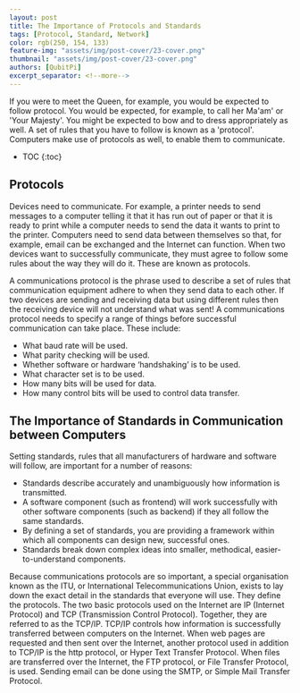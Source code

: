 ```yaml
---
layout: post
title: The Importance of Protocols and Standards
tags: [Protocol, Standard, Network]
color: rgb(250, 154, 133)
feature-img: "assets/img/post-cover/23-cover.png"
thumbnail: "assets/img/post-cover/23-cover.png"
authors: [QubitPi]
excerpt_separator: <!--more-->
---
```


If you were to meet the Queen, for example, you would be expected to follow protocol. You would be expected, for
example, to call her Ma'am' or 'Your Majesty'. You might be expected to bow and to dress appropriately as well. A set of
rules that you have to follow is known as a 'protocol'. Computers make use of protocols as well, to enable them to
communicate.

<!--more-->

* TOC
{:toc}

## Protocols

Devices need to communicate. For example, a printer needs to send messages to a computer telling it that it has run out
of paper or that it is ready to print while a computer needs to send the data it wants to print to the printer.
Computers need to send data between themselves so that, for example, email can be exchanged and the Internet can
function. When two devices want to successfully communicate, they must agree to follow some rules about the way they
will do it. These are known as protocols.

A communications protocol is the phrase used to describe a set of rules that communication equipment adhere to when they
send data to each other. If two devices are sending and receiving data but using different rules then the receiving
device will not understand what was sent! A communications protocol needs to specify a range of things before successful
communication can take place. These include:

* What baud rate will be used.
* What parity checking will be used.
* Whether software or hardware ‘handshaking’ is to be used.
* What character set is to be used.
* How many bits will be used for data.
* How many control bits will be used to control data transfer.

## The Importance of Standards in Communication between Computers 

Setting standards, rules that all manufacturers of hardware and software will follow, are important for a number of
reasons:

* Standards describe accurately and unambiguously how information is transmitted.
* A software component (such as frontend) will work successfully with other software components (such as backend) if
  they all follow the same standards.
* By defining a set of standards, you are providing a framework within which all components can design new, successful
  ones.
* Standards break down complex ideas into smaller, methodical, easier-to-understand components.

Because communications protocols are so important, a special organisation known as the ITU, or International
Telecommunications Union, exists to lay down the exact detail in the standards that everyone will use. They define the
protocols. The two basic protocols used on the Internet are IP (Internet Protocol) and TCP (Transmission Control
Protocol). Together, they are referred to as the TCP/IP. TCP/IP controls how information is successfully transferred
between computers on the Internet. When web pages are requested and then sent over the Internet, another protocol used
in addition to TCP/IP is the http protocol, or Hyper Text Transfer Protocol. When files are transferred over the
Internet, the FTP protocol, or File Transfer Protocol, is used. Sending email can be done using the SMTP, or Simple Mail
Transfer Protocol.

